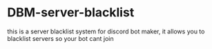 # DBM-server-blacklist
this is a server blacklist system for discord bot maker, it allows you to blacklist servers so your bot cant join
